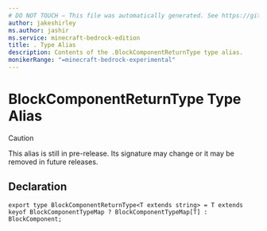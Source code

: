 ```yaml
---
# DO NOT TOUCH — This file was automatically generated. See https://github.com/mojang/minecraftapidocsgenerator to modify descriptions, examples, etc.
author: jakeshirley
ms.author: jashir
ms.service: minecraft-bedrock-edition
title: . Type Alias
description: Contents of the .BlockComponentReturnType type alias.
monikerRange: "=minecraft-bedrock-experimental"
---
```

# BlockComponentReturnType Type Alias

> [!CAUTION]
> This alias is still in pre-release.  Its signature may change or it may be removed in future releases.

## Declaration
`export type BlockComponentReturnType<T extends string> = T extends keyof BlockComponentTypeMap ? BlockComponentTypeMap[T] : BlockComponent;`
